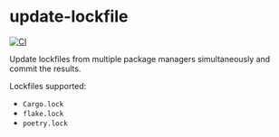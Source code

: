 # update-lockfile

[![CI](https://github.com/newAM/update-lockfile/workflows/CI/badge.svg)](https://github.com/newAM/update-lockfile/actions)

Update lockfiles from multiple package managers simultaneously and commit the results.

Lockfiles supported:

- `Cargo.lock`
- `flake.lock`
- `poetry.lock`
